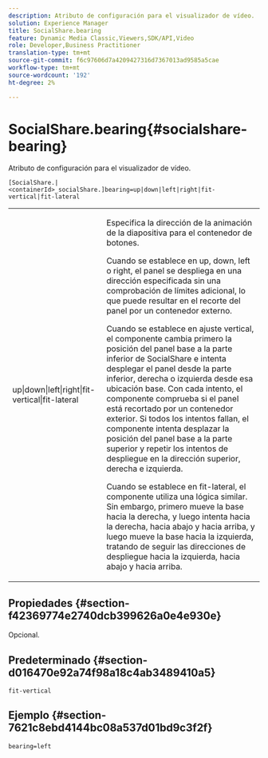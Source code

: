 ```yaml
---
description: Atributo de configuración para el visualizador de vídeo.
solution: Experience Manager
title: SocialShare.bearing
feature: Dynamic Media Classic,Viewers,SDK/API,Video
role: Developer,Business Practitioner
translation-type: tm+mt
source-git-commit: f6c97606d7a4209427316d7367013ad9585a5cae
workflow-type: tm+mt
source-wordcount: '192'
ht-degree: 2%

---
```



# SocialShare.bearing{#socialshare-bearing}

Atributo de configuración para el visualizador de vídeo.

`[SocialShare.|<containerId>_socialShare.]bearing=up|down|left|right|fit-vertical|fit-lateral`

<table id="table_C616483932C2482CA9794DDD7313FD7C"> 
 <tbody> 
  <tr> 
   <td colname="col1"> <p> <span class="codeph"> up|down|left|right|fit-vertical|fit-lateral</span> </p> </td> 
   <td colname="col2"> <p> Especifica la dirección de la animación de la diapositiva para el contenedor de botones. </p> <p> Cuando se establece en <span class="codeph"> up</span>, <span class="codeph"> down</span>, <span class="codeph"> left</span> o <span class="codeph"> right</span>, el panel se despliega en una dirección especificada sin una comprobación de límites adicional, lo que puede resultar en el recorte del panel por un contenedor externo. </p> <p>Cuando se establece en <span class="codeph"> ajuste vertical</span>, el componente cambia primero la posición del panel base a la parte inferior de SocialShare e intenta desplegar el panel desde la parte inferior, derecha o izquierda desde esa ubicación base. Con cada intento, el componente comprueba si el panel está recortado por un contenedor exterior. Si todos los intentos fallan, el componente intenta desplazar la posición del panel base a la parte superior y repetir los intentos de despliegue en la dirección superior, derecha e izquierda. </p> <p>Cuando se establece en <span class="codeph"> fit-lateral</span>, el componente utiliza una lógica similar. Sin embargo, primero mueve la base hacia la derecha, y luego intenta hacia la derecha, hacia abajo y hacia arriba, y luego mueve la base hacia la izquierda, tratando de seguir las direcciones de despliegue hacia la izquierda, hacia abajo y hacia arriba. </p> </td> 
  </tr> 
 </tbody> 
</table>

## Propiedades {#section-f42369774e2740dcb399626a0e4e930e}

Opcional.

## Predeterminado {#section-d016470e92a74f98a18c4ab3489410a5}

`fit-vertical`

## Ejemplo {#section-7621c8ebd4144bc08a537d01bd9c3f2f}

```
bearing=left
```

